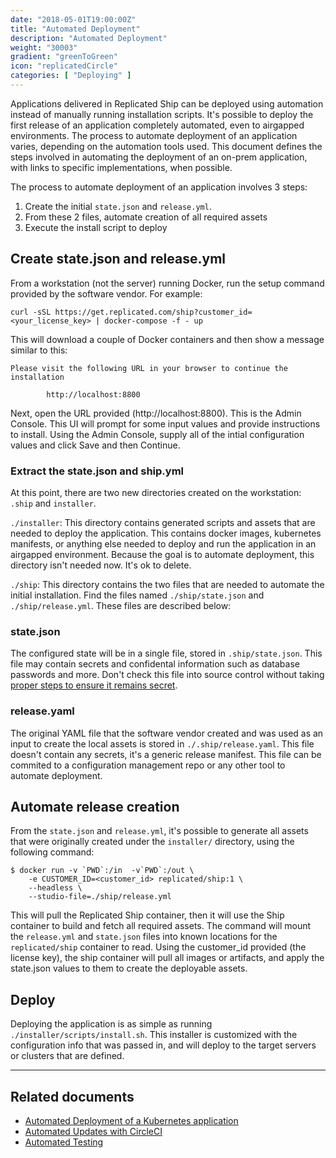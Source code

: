 ```yaml
---
date: "2018-05-01T19:00:00Z"
title: "Automated Deployment"
description: "Automated Deployment"
weight: "30003"
gradient: "greenToGreen"
icon: "replicatedCircle"
categories: [ "Deploying" ]
---
```


Applications delivered in Replicated Ship can be deployed using automation instead of manually running installation scripts. It's possible to deploy the first release of an application completely automated, even to airgapped environments. The process to automate deployment of an application varies, depending on the automation tools used. This document defines the steps involved in automating the deployment of an on-prem application, with links to specific implementations, when possible.

The process to automate deployment of an application involves 3 steps:

1. Create the initial `state.json` and `release.yml`.
1. From these 2 files, automate creation of all required assets
1. Execute the install script to deploy

## Create state.json and release.yml

From a workstation (not the server) running Docker, run the setup command provided by the software vendor. For example:

```shell
curl -sSL https://get.replicated.com/ship?customer_id=<your_license_key> | docker-compose -f - up
```

This will download a couple of Docker containers and then show a message similar to this:

```shell
Please visit the following URL in your browser to continue the installation

        http://localhost:8800

```

Next, open the URL provided (http://localhost:8800). This is the Admin Console. This UI will prompt for some input values and provide instructions to install. Using the Admin Console, supply all of the intial configuration values and click Save and then Continue.

### Extract the state.json and ship.yml

At this point, there are two new directories created on the workstation: `.ship` and `installer`.

`./installer`: This directory contains generated scripts and assets that are needed to deploy the application. This contains docker images, kubernetes manifests, or anything else needed to deploy and run the application in an airgapped environment. Because the goal is to automate deployment, this directory isn't needed now. It's ok to delete.

`./ship`: This directory contains the two files that are needed to automate the initial installation. Find the files named `./ship/state.json` and `./ship/release.yml`. These files are described below:

### state.json

The configured state will be in a single file, stored in `.ship/state.json`. This file may contain secrets and confidental information such as database passwords and more. Don't check this file into source control without taking [proper steps to ensure it remains secret](../manage-state).

### release.yaml

The original YAML file that the software vendor created and was used as an input to create the local assets is stored in `./.ship/release.yaml`. This file doesn't contain any secrets, it's a generic release manifest. This file can be commited to a configuration management repo or any other tool to automate deployment.

## Automate release creation

From the `state.json` and `release.yml`, it's possible to generate all assets that were originally created under the `installer/` directory, using the following command:

```shell
$ docker run -v `PWD`:/in  -v`PWD`:/out \
    -e CUSTOMER_ID=<customer_id> replicated/ship:1 \
    --headless \
    --studio-file=./ship/release.yml
```

This will pull the Replicated Ship container, then it will use the Ship container to build and fetch all required assets. The command will mount the `release.yml` and `state.json` files into known locations for the `replicated/ship` container to read. Using the customer_id provided (the license key), the ship container will pull all images or artifacts, and apply the state.json values to them to create the deployable assets.

## Deploy

Deploying the application is as simple as running `./installer/scripts/install.sh`. This installer is customized with the configuration info that was passed in, and will deploy to the target servers or clusters that are defined.

---

## Related documents

- [Automated Deployment of a Kubernetes application](../automated-deployment-kubernetes-app)
- [Automated Updates with CircleCI](../automated-updates-circleci)
- [Automated Testing](../automated-testing)
